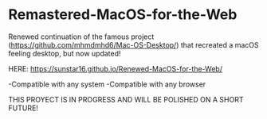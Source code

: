 # Remastered-MacOS-for-the-Web
Renewed continuation of the famous project (https://github.com/mhmdmhd6/Mac-OS-Desktop/) that recreated a macOS feeling desktop, but now updated!

HERE: https://sunstar16.github.io/Renewed-MacOS-for-the-Web/

-Compatible with any system
-Compatible with any browser

THIS PROYECT IS IN PROGRESS AND WILL BE POLISHED ON A SHORT FUTURE!
